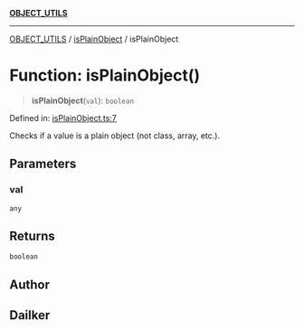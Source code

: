 [**OBJECT_UTILS**](../../README.md)

***

[OBJECT_UTILS](../../README.md) / [isPlainObject](../README.md) / isPlainObject

# Function: isPlainObject()

> **isPlainObject**(`val`): `boolean`

Defined in: [isPlainObject.ts:7](https://github.com/dailker/everyutil/blob/54be0bab567ca8e189c5982902c59f3b7981d51d/src/object/isPlainObject.ts#L7)

Checks if a value is a plain object (not class, array, etc.).

## Parameters

### val

`any`

## Returns

`boolean`

## Author

## Dailker
